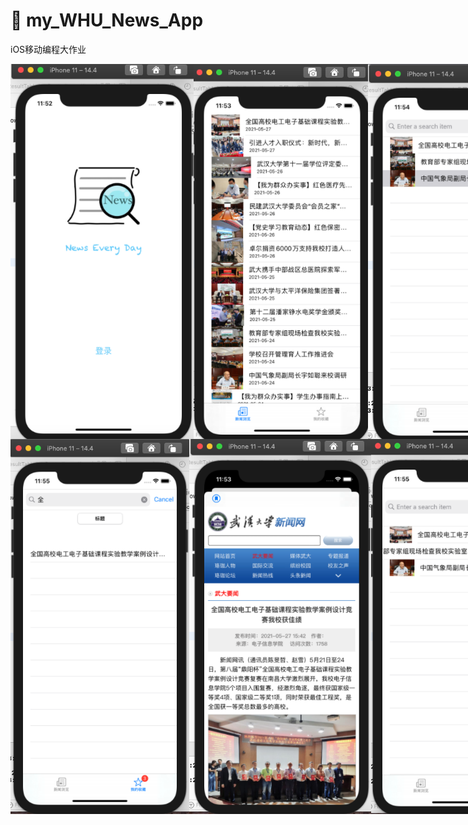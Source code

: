 # 📰 my_WHU_News_App 
iOS移动编程大作业 

<div style="display:flex;">  
<img src="https://github.com/Vitap7/myNewsApp_iOS/blob/main/output/login.png" height="600px" title="登录页">

<img src="https://github.com/Vitap7/myNewsApp_iOS/blob/main/output/view.png" height="600px" title="新闻首页">

<img src="https://github.com/Vitap7/myNewsApp_iOS/blob/main/output/star.png" height="600px" title="我的收藏">
</div>
<div style="display:flex;">  
<img src="https://github.com/Vitap7/myNewsApp_iOS/blob/main/output/search.png" height="600px" title="搜索已收藏的新闻">

<img src="https://github.com/Vitap7/myNewsApp_iOS/blob/main/output/detail.png" height="600px" title="新闻详细内容">

<img src="https://github.com/Vitap7/myNewsApp_iOS/blob/main/output/delete.png" height="600px" title="删除已新闻">
</div>
